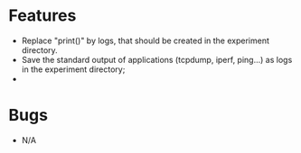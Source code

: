 # Features
* Replace "print()" by logs, that should be created in the experiment directory.
* Save the standard output of applications (tcpdump, iperf, ping...) as logs in the experiment directory;
* 
# Bugs
* N/A



